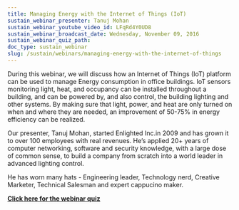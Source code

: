 ```yaml
---
title: Managing Energy with the Internet of Things (IoT)
sustain_webinar_presenter: Tanuj Mohan
sustain_webinar_youtube_video_id: LFqRd4Y0UD8
sustain_webinar_broadcast_date: Wednesday, November 09, 2016
sustain_webinar_quiz_path:
doc_type: sustain_webinar
slug: /sustain/webinars/managing-energy-with-the-internet-of-things
---
```


During this webinar, we will discuss how an Internet of Things (IoT) platform can be used to manage Energy consumption in office buildings. IoT sensors monitoring light, heat, and occupancy can be installed throughout a building, and can be powered by, and also control, the building lighting and other systems. By making sure that light, power, and heat are only turned on when and where they are needed, an improvement of 50-75% in energy efficiency can be realized.

Our presenter, Tanuj Mohan, started Enlighted Inc.in 2009 and has grown it to over 100 employees with real revenues. He’s applied 20+ years of computer networking, software and security knowledge, with a large dose of common sense, to build a company from scratch into a world leader in advanced lighting control.

He has worn many hats - Engineering leader, Technology nerd, Creative Marketer, Technical Salesman and expert cappucino maker.

[**Click here for the webinar quiz**](managing-energy-with-the-internet-of-things-quiz.pdf)
